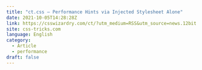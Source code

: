 ```yaml
---
title: "ct.css — Performance Hints via Injected Stylesheet Alone"
date: 2021-10-05T14:28:28Z
link: https://csswizardry.com/ct/?utm_medium=RSS&utm_source=news.12bit.vn
site: css-tricks.com
language: English
category:
  - Article
  - performance
draft: false
---
```

